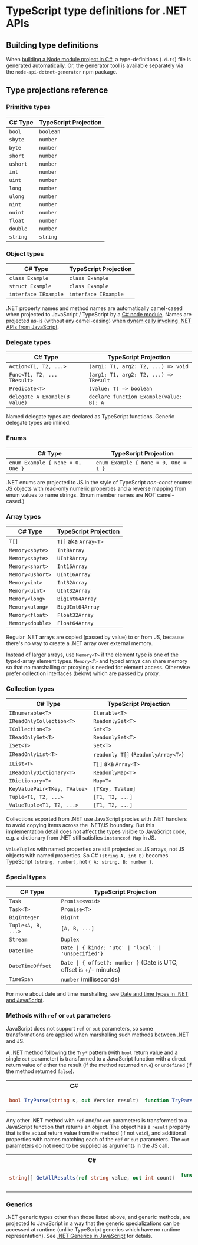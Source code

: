 # TypeScript type definitions for .NET APIs

## Building type definitions
When [building a Node module project in C#](node-module.md), a type-definitions (`.d.ts`) file is
generated automatically. Or, the generator tool is available separately via the
`node-api-dotnet-generator` npm package.

## Type projections reference

### Primitive types
| C# Type  | TypeScript Projection |
|----------|-----------------------|
| `bool`   | `boolean`             |
| `sbyte`  | `number`              |
| `byte`   | `number`              |
| `short`  | `number`              |
| `ushort` | `number`              |
| `int`    | `number`              |
| `uint`   | `number`              |
| `long`   | `number`              |
| `ulong`  | `number`              |
| `nint`   | `number`              |
| `nuint`  | `number`              |
| `float`  | `number`              |
| `double` | `number`              |
| `string` | `string`              |

### Object types
| C# Type                       | TypeScript Projection |
|-------------------------------|-----------------------|
| `class Example`               | `class Example`       |
| `struct Example`              | `class Example`       |
| `interface IExample`          | `interface IExample`  |

.NET property names and method names are automatically camel-cased when projected to JavaScript /
TypeScript by a [C# node module](./node-module.md). Names are projected as-is (without any
camel-casing) when [dynamically invoking .NET APIs from JavaScript](./dynamic-invoke).

### Delegate types
| C# Type                       | TypeScript Projection                   |
|-------------------------------|-----------------------------------------|
| `Action<T1, T2, ...>`         | `(arg1: T1, arg2: T2, ...) => void`     |
| `Func<T1, T2, ... TResult>`   | `(arg1: T1, arg2: T2, ...) => TResult`  |
| `Predicate<T>`                | `(value: T) => boolean`                 |
| `delegate A Example(B value)` | `declare function Example(value: B): A` |

Named delegate types are declared as TypeScript functions. Generic delegate types are inlined.

### Enums
| C# Type                          | TypeScript Projection                |
|----------------------------------|--------------------------------------|
| `enum Example { None = 0, One }` | `enum Example { None = 0, One = 1 }` |

.NET enums are projected to JS in the style of TypeScript _non-const_ enums: JS objects with
read-only numeric properties and a reverse mapping from enum values to name strings. (Enum member
names are NOT camel-cased.)

### Array types
| C# Type     | TypeScript Projection |
|-------------|-----------------------|
| `T[]`            | `T[]` aka `Array<T>` |
| `Memory<sbyte>`  | `Int8Array`          |
| `Memory<sbyte>`  | `UInt8Array`         |
| `Memory<short>`  | `Int16Array`         |
| `Memory<ushort>` | `UInt16Array`        |
| `Memory<int>`    | `Int32Array`         |
| `Memory<uint>`   | `UInt32Array`        |
| `Memory<long>`   | `BigInt64Array`      |
| `Memory<ulong>`  | `BigUInt64Array`     |
| `Memory<float>`  | `Float32Array`       |
| `Memory<double>` | `Float64Array`       |

Regular .NET arrays are copied (passed by value) to or from JS, because there's no way to create a
.NET array over external memory.

Instead of larger arrays, use `Memory<T>` if the element type is one of the typed-array element
types. `Memory<T>` and typed arrays can share memory so that no marshalling or proxying is needed
for element access. Otherwise prefer collection interfaces (below) which are passed by proxy.

### Collection types

| C# Type                     | TypeScript Projection |
|-----------------------------|-----------------------|
| `IEnumerable<T>`            | `Iterable<T>`         |
| `IReadOnlyCollection<T>`    | `ReadonlySet<T>`      |
| `ICollection<T>`            | `Set<T>`              |
| `IReadOnlySet<T>`           | `ReadonlySet<T>`      |
| `ISet<T>`                   | `Set<T>`              |
| `IReadOnlyList<T>`          | `readonly T[]` (`ReadonlyArray<T>`) |
| `IList<T>`                  | `T[]` aka `Array<T>`  |
| `IReadOnlyDictionary<T>`    | `ReadonlyMap<T>`      |
| `IDictionary<T>`            | `Map<T>`              |
| `KeyValuePair<TKey, TValue>`| `[TKey, TValue]`      |
| `Tuple<T1, T2, ...>`        | `[T1, T2, ...]`       |
| `ValueTuple<T1, T2, ...>`   | `[T1, T2, ...]`       |

Collections exported from .NET use JavaScript proxies with .NET handlers to avoid copying items
across the .NET/JS boundary. But this implementation detail does not affect the types visible to
JavaScript code, e.g. a dictionary from .NET still satisfies `instanceof Map` in JS.

`ValueTuple`s with named properties are still projected as JS arrays, not JS objects with named
properties. So C# `(string A, int B)` becomes TypeScript `[string, number]`, not
`{ A: string, B: number }`.

### Special types

| C# Type            | TypeScript Projection   |
|--------------------|-------------------------|
| `Task`             | `Promise<void>`         |
| `Task<T>`          | `Promise<T>`            |
| `BigInteger`       | `BigInt`                |
| `Tuple<A, B, ...>` | `[A, B, ...]`           |
| `Stream`           | `Duplex`                |
| `DateTime`         | `Date \| { kind?: 'utc' \| 'local' \| 'unspecified'}` |
| `DateTimeOffset`   | `Date \| { offset?: number }` (Date is UTC; offset is +/- minutes) |
| `TimeSpan`         | `number` (milliseconds) |

For more about date and time marshalling, see [Date and time types in .NET and JavaScript](./dates.md).

### Methods with `ref` or `out` parameters
JavaScript does not support `ref` or `out` parameters, so some transformations are applied
when marshalling such methods between .NET and JS.

A .NET method following the `Try*` pattern (with `bool` return value and a single `out` parameter)
is transformed to a JavaScript function with a direct return value of either the result (if the
method returned `true`) or `undefined` (if the method returned `false`).

<table>
<tr><th>C#</th><th>TypeScript</th></tr>
<tr><td>

```C#
bool TryParse(string s, out Version result)
```
</td><td>

```JavaScript
function TryParse(s: string): Version | undefined
```
</td></tr>
</table>

Any other .NET method with `ref` and/or `out` parameters is transformed to a JavaScript function
that returns an object. The object has a `result` property that is the actual return value from
the method (if not `void`), and additional properties with names matching each of the `ref` or
`out` parameters. The `out` parameters do not need to be supplied as arguments in the JS call.

<table>
<tr><th>C#</th><th>TypeScript</th></tr>
<tr><td>

```C#
string[] GetAllResults(ref string value, out int count)
```
</td><td>

```JavaScript
function GetAllResults(value: string):
    { value: string, count: int, result: string[] }
```
</td></tr>
</table>

### Generics
.NET generic types other than those listed above, and generic methods, are projected to JavaScript
in a way that the generic specializations can be accessed at runtime (unlike TypeScript generics
which have no runtime representation). See [.NET Generics in JavaScript](./generics.md) for details.

